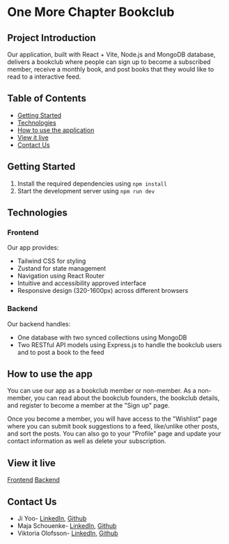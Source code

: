 # One More Chapter Bookclub

## Project Introduction
Our application, built with React + Vite, Node.js and MongoDB database, delivers a bookclub where people can sign up to become a subscribed member, receive a monthly book, and post books that they would like to read to a interactive feed.

## Table of Contents
- [Getting Started](#getting-started)
- [Technologies](#technologies)
- [How to use the application](#how-to-use-the-application)
- [View it live](#view-it-live)
- [Contact Us](#contact-us)

## Getting Started

1.  Install the required dependencies using `npm install`
2.  Start the development server using `npm run dev`

## Technologies

### Frontend

Our app provides:
- Tailwind CSS for styling
- Zustand for state management
- Navigation using React Router
- Intuitive and accessibility approved interface
- Responsive design (320-1600px) across different browsers

### Backend

Our backend handles:
- One database with two synced collections using MongoDB
- Two RESTful API models using Express.js to handle the bookclub users and to post a book to the feed


## How to use the app

You can use our app as a bookclub member or non-member. As a non-member, you can read about the bookclub founders, the bookclub details, and register to become a member at the "Sign up" page.

Once you become a member, you will have access to the "Wishlist" page where you can submit book suggestions to a feed, like/unlike other posts, and sort the posts. You can also go to your "Profile" page and update your contact information as well as delete your subscription.

## View it live

[Frontend]()
[Backend](https://project-final-rvhj.onrender.com)

## Contact Us
- Ji Yoo- [LinkedIn](https://www.linkedin.com/in/jyy/), [Github](https://github.com/jyy009)
- Maja Schouenke- [LinkedIn](https://www.linkedin.com/in/maja-schouenke-0a09842a7/), [Github](https://github.com/schouenkes)
- Viktoria Olofsson- [LinkedIn](https://www.linkedin.com/in/viktoria-olofsson-%E7%BE%85%E8%96%87-81462bb6/), [Github](https://github.com/viktoria-olo)

